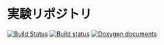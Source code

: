 # 実験リポジトリ

[![Build Status](https://travis-ci.org/asura/exam-ci.svg?branch=master)](https://travis-ci.org/asura/exam-ci)
[![Build status](https://ci.appveyor.com/api/projects/status/m1dm6c9ucoj030pn?svg=true)](https://ci.appveyor.com/project/asura/exam-ci)
[![Doxygen documents](https://codedocs.xyz/asura/exam-ci.svg)](https://codedocs.xyz/asura/exam-ci/index.html)
